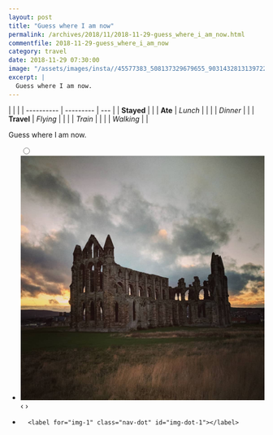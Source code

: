```yaml
---
layout: post
title: "Guess where I am now"
permalink: /archives/2018/11/2018-11-29-guess_where_i_am_now.html
commentfile: 2018-11-29-guess_where_i_am_now
category: travel
date: 2018-11-29 07:30:00
image: "/assets/images/insta//45577383_508137329679655_9031432813139722240_n_17978483287137669.jpg"
excerpt: |
  Guess where I am now.
---
```


|            |           |
| ---------- | --------- | --- |
| **Stayed** |           |
| **Ate**    | _Lunch_   |     |
|            | _Dinner_  |     |
| **Travel** | _Flying_  |     |
|            | _Train_   |     |
|            | _Walking_ |     |

Guess where I am now.

<ul class="slides">
    <input type="radio" name="radio-btn" id="img-1" />
    <li class="slide-container">
        <div class="slide">
          <a href="/assets/images/insta//45577383_508137329679655_9031432813139722240_n_17978483287137669.jpg"><img src="/assets/images/insta//45577383_508137329679655_9031432813139722240_n_17978483287137669.jpg" /></a>
        </div>
    <div class="nav">
      <label for="img-0" class="prev">&#x2039;</label>
      <label for="img-1" class="next">&#x203a;</label>
    </div>
    </li>
			
<li class="nav-dots">

      <label for="img-1" class="nav-dot" id="img-dot-1"></label>

</li>
</ul>
